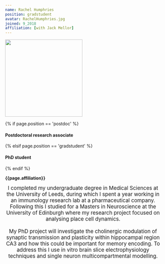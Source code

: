 ```yaml
---
name: Rachel Humphries
position: gradstudent
avatar: RachelHumphries.jpg
joined: 9_2018
affiliation: [with Jack Mellor]
---
```


<img width="250" src="{{site.baseurl}}/images/people/{{page.avatar}}" data-action="zoom">

 {% if page.position == 'postdoc' %}
<h4>Postdoctoral research associate</h4>
 {% elsif page.position == 'gradstudent' %}
<h4>PhD student</h4>
 {% endif %}

<b>{{page.affiliation}}</b>

<header class="masthead text-justify" style="font-size:120%">
I completed my undergraduate degree in Medical Sciences at the University of Leeds, during which I spent a year working in an immunology research lab at a pharmaceutical company. Following this I studied for a Masters in Neuroscience at the University of Edinburgh where my research project focused on analysing place cell dynamics.
<br><br>
My PhD project will investigate the cholinergic modulation of synaptic transmission and plasticity within hippocampal region CA3 and how this could be important for memory encoding. To address this I use in vitro brain slice electrophysiology techniques and single neuron multicompartmental modelling.
</header>
